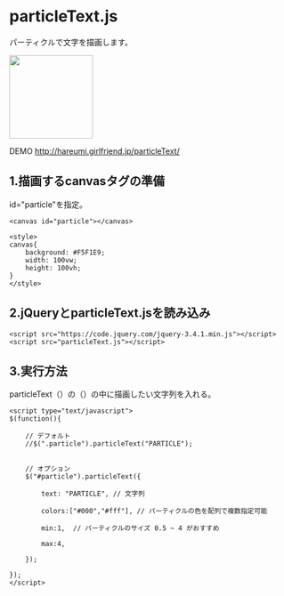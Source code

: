# particleText.js
パーティクルで文字を描画します。

<img src="http://hareumi.com/particleText/particle.jpg" width="150px">

DEMO
http://hareumi.girlfriend.jp/particleText/


## 1.描画するcanvasタグの準備
id="particle"を指定。

    <canvas id="particle"></canvas>
    
    <style>
    canvas{
        background: #F5F1E9;
        width: 100vw;
        height: 100vh;
    }
    </style>
    
## 2.jQueryとparticleText.jsを読み込み

    <script src="https://code.jquery.com/jquery-3.4.1.min.js"></script>
    <script src="particleText.js"></script>
    
## 3.実行方法
particleText（）の（）の中に描画したい文字列を入れる。

    <script type="text/javascript">
	$(function(){

		// デフォルト
		//$(".particle").particleText("PARTICLE");


		// オプション
		$("#particle").particleText({

		    text: "PARTICLE", // 文字列

		    colors:["#000","#fff"], // パーティクルの色を配列で複数指定可能

		    min:1,  // パーティクルのサイズ 0.5 ~ 4 がおすすめ

		    max:4,

		});

	});
    </script>
